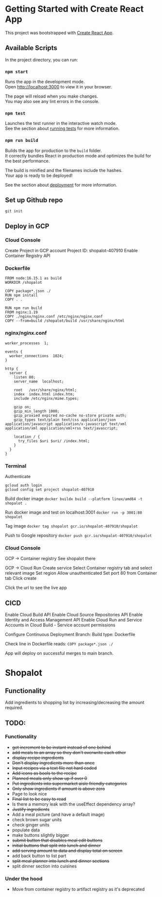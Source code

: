 # Getting Started with Create React App

This project was bootstrapped with [Create React App](https://github.com/facebook/create-react-app).

## Available Scripts

In the project directory, you can run:

### `npm start`

Runs the app in the development mode.\
Open [http://localhost:3000](http://localhost:3000) to view it in your browser.

The page will reload when you make changes.\
You may also see any lint errors in the console.

### `npm test`

Launches the test runner in the interactive watch mode.\
See the section about [running tests](https://facebook.github.io/create-react-app/docs/running-tests) for more information.

### `npm run build`

Builds the app for production to the `build` folder.\
It correctly bundles React in production mode and optimizes the build for the best performance.

The build is minified and the filenames include the hashes.\
Your app is ready to be deployed!

See the section about [deployment](https://facebook.github.io/create-react-app/docs/deployment) for more information.


## Set up Github repo
```
git init

```

## Deploy in GCP

### Cloud Console
Create Project in GCP account
Project ID: shopalot-407910
Enable Container Registry API

### Dockerfile

```
FROM node:16.15.1 as build
WORKDIR /shopalot

COPY package*.json ./
RUN npm install
COPY . .

RUN npm run build
FROM nginx:1.19
COPY ./nginx/nginx.conf /etc/nginx/nginx.conf
COPY --from=build /shopalot/build /usr/share/nginx/html
```


### nginx/nginx.conf

```
worker_processes  1;

events {
  worker_connections  1024;
}

http {
  server {
    listen 80;
    server_name  localhost;

    root   /usr/share/nginx/html;
    index  index.html index.htm;
    include /etc/nginx/mime.types;

    gzip on;
    gzip_min_length 1000;
    gzip_proxied expired no-cache no-store private auth;
    gzip_types text/plain text/css application/json application/javascript application/x-javascript text/xml application/xml application/xml+rss text/javascript;

    location / {
      try_files $uri $uri/ /index.html;
    }
  }
}
```

### Terminal

Authenticate
```
gcloud auth login
gcloud config set project shopalot-407910
```

Build docker image
`docker buildx build --platform linux/amd64 -t shopalot .`

Run docker image and test on localhost:3001
`docker run -p 3001:80 shopalot`

Tag image
`docker tag shopalot gcr.io/shopalot-407910/shopalot`

Push to Google repository
`docker push gcr.io/shopalot-407910/shopalot`


### Cloud Console
GCP -> Container registry
See shopalot there

GCP -> Cloud Run
Create service
Select Container registry tab and select relevant image
Set region
Allow unauthenticated
Set port 80 from Container tab
Click create

Click the url to see the live app

## CICD

Enable Cloud Build API
Enable Cloud Source Repositories API
Enable Identity and Access Management API
Enable Cloud Run and Service Accounts in Cloud Build - Service account permissions

Configure Continuous Deployment
Branch: 
Build type: Dockerfile

Check line in Dockerfile reads:
`COPY package*.json ./`

App will deploy on successful merges to main branch.

# Shopalot

## Functionality

Add ingredients to shopping list by increasing/decreasing the amount required.

## TODO:

### Functionality

- ~~get increment to be instant instead of one behind~~
- ~~add meals to an array so they don't overwrite each other~~
- ~~display recipe ingredients~~
- ~~Don't display ingredients more than once~~
- ~~Input recipes via a text file not hard coded~~
- ~~Add icons as bools to the recipe~~
- ~~Planned meals only show up if over 0~~
- ~~Put ingredients into supermarket aisle friendly categories~~
- ~~Only show ingredients if amount is above zero~~
- Page to look nice
- ~~Final list to be easy to read~~
- Is there a memory leak with the useEffect dependency array?
- ~~Justify ingredients~~
- Add a meal picture (and have a default image)
- check brown sugar units
- check ginger units
- populate data
- make buttons slightly bigger
- ~~submit button that disables meal edit buttons~~
- ~~initial buttons that split into lunch and dinner~~
- ~~add serving amount to data and display total on screen~~
- add back button to list part
- ~~split meal planner into lunch and dinner sections~~
- split dinner section into cuisines

### Under the hood

- Move from container registry to artifact registry as it's deprecated
